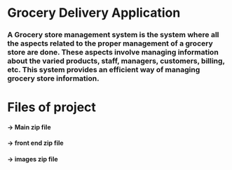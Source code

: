 # Grocery Delivery Application
### A Grocery store management system is the system where all the aspects related to the proper management of a grocery store are done. These aspects involve managing information about the varied products, staff, managers, customers, billing, etc. This system provides an efficient way of managing grocery store information.
# Files of project
#### -> Main zip file
#### -> front end zip file
#### -> images zip file
